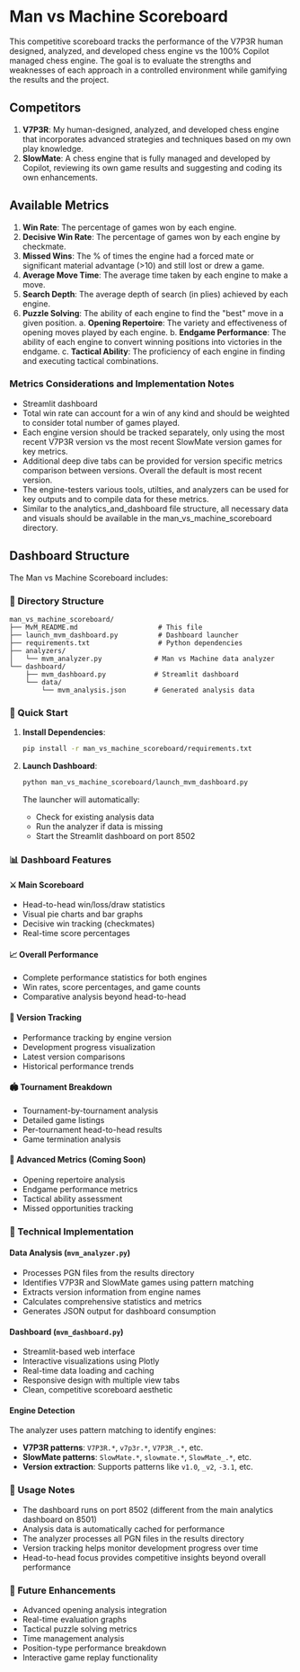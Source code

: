 # Man vs Machine Scoreboard
This competitive scoreboard tracks the performance of the V7P3R human designed, analyzed, and developed chess engine vs the 100% Copilot managed chess engine. The goal is to evaluate the strengths and weaknesses of each approach in a controlled environment while gamifying the results and the project.

## Competitors

1. **V7P3R**: My human-designed, analyzed, and developed chess engine that incorporates advanced strategies and techniques based on my own play knowledge.
2. **SlowMate**: A chess engine that is fully managed and developed by Copilot, reviewing its own game results and suggesting and coding its own enhancements.

## Available Metrics

1. **Win Rate**: The percentage of games won by each engine.
2. **Decisive Win Rate**: The percentage of games won by each engine by checkmate.
3. **Missed Wins**: The % of times the engine had a forced mate or significant material advantage (>10) and still lost or drew a game.
4. **Average Move Time**: The average time taken by each engine to make a move.
5. **Search Depth**: The average depth of search (in plies) achieved by each engine.
6. **Puzzle Solving**: The ability of each engine to find the "best" move in a given position.
    a. **Opening Repertoire**: The variety and effectiveness of opening moves played by each engine.
    b. **Endgame Performance**: The ability of each engine to convert winning positions into victories in the endgame.
    c. **Tactical Ability**: The proficiency of each engine in finding and executing tactical combinations.

### Metrics Considerations and Implementation Notes
- Streamlit dashboard
- Total win rate can account for a win of any kind and should be weighted to consider total number of games played.
- Each engine version should be tracked separately, only using the most recent V7P3R version vs the most recent SlowMate version games for key metrics.
- Additional deep dive tabs can be provided for version specific metrics comparison between versions. Overall the default is most recent version.
- The engine-testers various tools, utilties, and analyzers can be used for key outputs and to compile data for these metrics.
- Similar to the analytics_and_dashboard file structure, all necessary data and visuals should be available in the man_vs_machine_scoreboard directory.

## Dashboard Structure

The Man vs Machine Scoreboard includes:

### 📁 Directory Structure
```
man_vs_machine_scoreboard/
├── MvM_README.md                    # This file
├── launch_mvm_dashboard.py          # Dashboard launcher
├── requirements.txt                 # Python dependencies
├── analyzers/
│   └── mvm_analyzer.py             # Man vs Machine data analyzer
└── dashboard/
    ├── mvm_dashboard.py            # Streamlit dashboard
    └── data/
        └── mvm_analysis.json       # Generated analysis data
```

### 🚀 Quick Start

1. **Install Dependencies**:
   ```bash
   pip install -r man_vs_machine_scoreboard/requirements.txt
   ```

2. **Launch Dashboard**:
   ```bash
   python man_vs_machine_scoreboard/launch_mvm_dashboard.py
   ```

   The launcher will automatically:
   - Check for existing analysis data
   - Run the analyzer if data is missing
   - Start the Streamlit dashboard on port 8502

### 📊 Dashboard Features

#### ⚔️ Main Scoreboard
- Head-to-head win/loss/draw statistics
- Visual pie charts and bar graphs
- Decisive win tracking (checkmates)
- Real-time score percentages

#### 📈 Overall Performance
- Complete performance statistics for both engines
- Win rates, score percentages, and game counts
- Comparative analysis beyond head-to-head

#### 🔄 Version Tracking
- Performance tracking by engine version
- Development progress visualization
- Latest version comparisons
- Historical performance trends

#### 🏟️ Tournament Breakdown
- Tournament-by-tournament analysis
- Detailed game listings
- Per-tournament head-to-head results
- Game termination analysis

#### 🎯 Advanced Metrics (Coming Soon)
- Opening repertoire analysis
- Endgame performance metrics
- Tactical ability assessment
- Missed opportunities tracking

### 🔧 Technical Implementation

#### Data Analysis (`mvm_analyzer.py`)
- Processes PGN files from the results directory
- Identifies V7P3R and SlowMate games using pattern matching
- Extracts version information from engine names
- Calculates comprehensive statistics and metrics
- Generates JSON output for dashboard consumption

#### Dashboard (`mvm_dashboard.py`)
- Streamlit-based web interface
- Interactive visualizations using Plotly
- Real-time data loading and caching
- Responsive design with multiple view tabs
- Clean, competitive scoreboard aesthetic

#### Engine Detection
The analyzer uses pattern matching to identify engines:
- **V7P3R patterns**: `V7P3R.*`, `v7p3r.*`, `V7P3R_.*`, etc.
- **SlowMate patterns**: `SlowMate.*`, `slowmate.*`, `SlowMate_.*`, etc.
- **Version extraction**: Supports patterns like `v1.0`, `_v2`, `-3.1`, etc.

### 📝 Usage Notes

- The dashboard runs on port 8502 (different from the main analytics dashboard on 8501)
- Analysis data is automatically cached for performance
- The analyzer processes all PGN files in the results directory
- Version tracking helps monitor development progress over time
- Head-to-head focus provides competitive insights beyond overall performance

### 🎯 Future Enhancements

- Advanced opening analysis integration
- Real-time evaluation graphs
- Tactical puzzle solving metrics
- Time management analysis
- Position-type performance breakdown
- Interactive game replay functionality